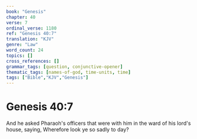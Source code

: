 ```yaml
---
book: "Genesis"
chapter: 40
verse: 7
ordinal_verse: 1180
ref: "Genesis 40:7"
translation: "KJV"
genre: "Law"
word_count: 24
topics: []
cross_references: []
grammar_tags: [question, conjunctive-opener]
thematic_tags: [names-of-god, time-units, time]
tags: ["Bible","KJV","Genesis"]
---
```


# Genesis 40:7

And he asked Pharaoh's officers that were with him in the ward of his lord's house, saying, Wherefore look ye so sadly to day?
